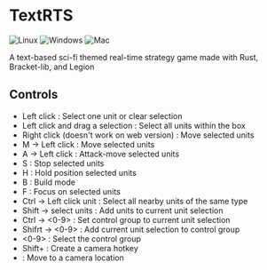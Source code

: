 # TextRTS

![Linux](https://github.com/Maxgy/text-rts/workflows/Linux/badge.svg)
![Windows](https://github.com/Maxgy/text-rts/workflows/Windows/badge.svg)
![Mac](https://github.com/Maxgy/text-rts/workflows/Mac/badge.svg)

A text-based sci-fi themed real-time strategy game made with Rust, Bracket-lib, and Legion

## Controls

* Left click : Select one unit or clear selection
* Left click and drag a selection : Select all units within the box
* Right click (doesn't work on web version) : Move selected units
* M -> Left click : Move selected units
* A -> Left click : Attack-move selected units
* S : Stop selected units
* H : Hold position selected units
* B : Build mode
* F : Focus on selected units
* Ctrl -> Left click unit : Select all nearby units of the same type
* Shift -> select units : Add units to current unit selection
* Ctrl -> <0-9> : Set control group to current unit selection
* Shifrt -> <0-9> : Add current unit selection to control group
* <0-9> : Select the control group
* Shift+<F2-F4> : Create a camera hotkey
* <F2-F4> : Move to a camera location
